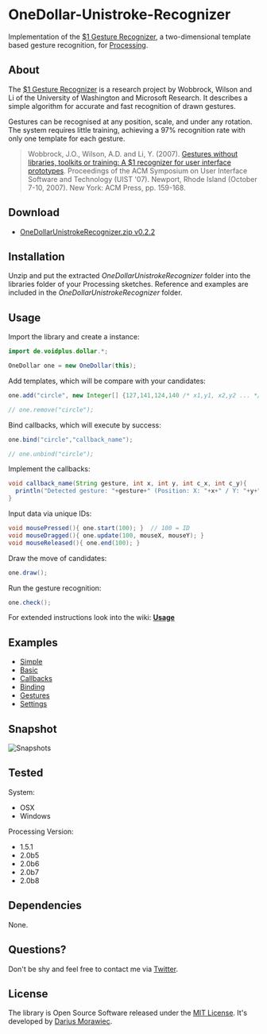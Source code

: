 # OneDollar-Unistroke-Recognizer

Implementation of the [$1 Gesture Recognizer](http://depts.washington.edu/aimgroup/proj/dollar/), a two-dimensional template based gesture recognition, for [Processing](http://processing.org/).

## About

The [$1 Gesture Recognizer](http://depts.washington.edu/aimgroup/proj/dollar/) is a research project by Wobbrock, Wilson and Li of the University of Washington and Microsoft Research. It describes a simple algorithm for accurate and fast recognition of drawn gestures.

Gestures can be recognised at any position, scale, and under any rotation. The system requires little training, achieving a 97% recognition rate with only one template for each gesture.

> Wobbrock, J.O., Wilson, A.D. and Li, Y. (2007). [Gestures without libraries, toolkits or training: A $1 recognizer for user interface prototypes](http://faculty.washington.edu/wobbrock/pubs/uist-07.1.pdf). Proceedings of the ACM Symposium on User Interface Software and Technology (UIST '07). Newport, Rhode Island (October 7-10, 2007). New York: ACM Press, pp. 159-168.

## Download

* [OneDollarUnistrokeRecognizer.zip v0.2.2](https://raw.github.com/voidplus/onedollar-unistroke-recognizer/master/download/OneDollarUnistrokeRecognizer.zip)

## Installation

Unzip and put the extracted *OneDollarUnistrokeRecognizer* folder into the libraries folder of your Processing sketches. Reference and examples are included in the *OneDollarUnistrokeRecognizer* folder.


## Usage

Import the library and create a instance:

```java
import de.voidplus.dollar.*;

OneDollar one = new OneDollar(this);
```

Add templates, which will be compare with your candidates:

```java
one.add("circle", new Integer[] {127,141,124,140 /* x1,y1, x2,y2 ... */ });

// one.remove("circle");
```
Bind callbacks, which will execute by success:

```java
one.bind("circle","callback_name");

// one.unbind("circle");
```

Implement the callbacks:

```java
void callback_name(String gesture, int x, int y, int c_x, int c_y){
  println("Detected gesture: "+gesture+" (Position: X: "+x+" / Y: "+y+", Centroid: X: "+c_x+" / Y: "+c_y+")");
}
```

Input data via unique IDs:

```java
void mousePressed(){ one.start(100); }  // 100 = ID
void mouseDragged(){ one.update(100, mouseX, mouseY); }
void mouseReleased(){ one.end(100); }
```

Draw the move of candidates:

```java
one.draw();
```

Run the gesture recognition:

```java
one.check();
```

For extended instructions look into the wiki: [**Usage**](https://github.com/voidplus/onedollar-unistroke-recognizer/wiki/Usage)


## Examples

* [Simple](https://github.com/voidplus/onedollar-unistroke-recognizer/blob/master/examples/e0_simple/e0_simple.pde)
* [Basic](https://github.com/voidplus/onedollar-unistroke-recognizer/blob/master/examples/e1_basic/e1_basic.pde)
* [Callbacks](https://github.com/voidplus/onedollar-unistroke-recognizer/blob/master/examples/e2_several_callbacks/e2_several_callbacks.pde)
* [Binding](https://github.com/voidplus/onedollar-unistroke-recognizer/blob/master/examples/e3_local_binding/e3_local_binding.pde)
* [Gestures](https://github.com/voidplus/onedollar-unistroke-recognizer/blob/master/examples/e4_more_gestures/e4_more_gestures.pde)
* [Settings](https://github.com/voidplus/onedollar-unistroke-recognizer/blob/master/examples/e5_settings/e5_settings.pde)


## Snapshot

![Snapshots](https://raw.github.com/voidplus/onedollar-unistroke-recognizer/master/reference/p5snap2.png)


## Tested

System:

* OSX
* Windows

Processing Version:

* 1.5.1
* 2.0b5
* 2.0b6
* 2.0b7
* 2.0b8

## Dependencies

None.

## Questions?

Don't be shy and feel free to contact me via [Twitter](https://twitter.com/darius_morawiec).

## License

The library is Open Source Software released under the [MIT License](https://raw.github.com/voidplus/onedollar-unistroke-recognizer/master/MIT-LICENSE.txt). It's developed by [Darius Morawiec](http://voidplus.de).